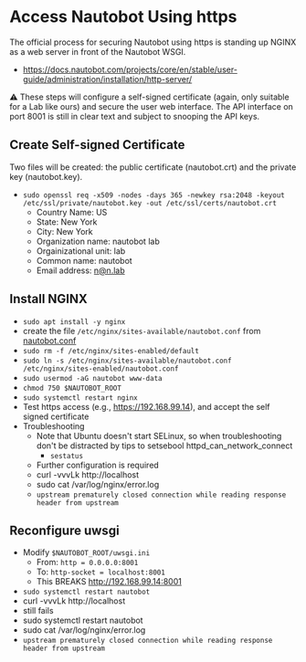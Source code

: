 # Access Nautobot Using https
The official process for securing Nautobot using https is standing up NGINX as a web server in front of the Nautobot WSGI.
- https://docs.nautobot.com/projects/core/en/stable/user-guide/administration/installation/http-server/

⚠️ These steps will configure a self-signed certificate (again, only suitable for a Lab like ours) and secure the user web interface. The API interface on port 8001 is still in clear text and subject to snooping the API keys.

## Create Self-signed Certificate
Two files will be created: the public certificate (nautobot.crt) and the private key (nautobot.key).
- `sudo openssl req -x509 -nodes -days 365 -newkey rsa:2048 -keyout /etc/ssl/private/nautobot.key -out /etc/ssl/certs/nautobot.crt`
  - Country Name: US
  - State: New York
  - City: New York
  - Organization name: nautobot lab
  - Orgainizational unit: lab
  - Common name: nautobot
  - Email address: n@n.lab

## Install NGINX
- `sudo apt install -y nginx`
- create the file `/etc/nginx/sites-available/nautobot.conf` from [nautobot.conf](nautobot.conf)
- `sudo rm -f /etc/nginx/sites-enabled/default`
- `sudo ln -s /etc/nginx/sites-available/nautobot.conf /etc/nginx/sites-enabled/nautobot.conf`
- `sudo usermod -aG nautobot www-data`
- `chmod 750 $NAUTOBOT_ROOT`
- `sudo systemctl restart nginx`
- Test https access (e.g., https://192.168.99.14), and accept the self signed certificate
- Troubleshooting
  - Note that Ubuntu doesn't start SELinux, so when troubleshooting don't be distracted by tips to setsebool httpd_can_network_connect
    - `sestatus`
  - Further configuration is required
  - curl -vvvLk http://localhost
  - sudo cat /var/log/nginx/error.log
  - `upstream prematurely closed connection while reading response header from upstream`

## Reconfigure uwsgi
- Modify `$NAUTOBOT_ROOT/uwsgi.ini`
  - From: `http = 0.0.0.0:8001`
  - To: `http-socket = localhost:8001`
  - This BREAKS http://192.168.99.14:8001
- `sudo systemctl restart nautobot`
- curl -vvvLk http://localhost
- still fails
- sudo systemctl restart nautobot
- sudo cat /var/log/nginx/error.log
- `upstream prematurely closed connection while reading response header from upstream`
